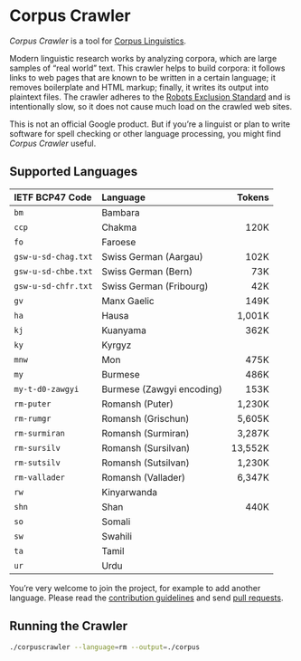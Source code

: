 # Corpus Crawler

_Corpus Crawler_ is a tool for [Corpus
Linguistics](https://en.wikipedia.org/wiki/Corpus_linguistics).

Modern linguistic research works by analyzing corpora, which are large
samples of “real world” text. This crawler helps to build corpora: it
follows links to web pages that are known to be written in a certain
language; it removes boilerplate and HTML markup; finally, it writes
its output into plaintext files.  The crawler adheres to the [Robots
Exclusion
Standard](https://en.wikipedia.org/wiki/Robots_exclusion_standard) and
is intentionally slow, so it does not cause much load on the crawled
web sites.

This is not an official Google product. But if you’re a linguist or
plan to write software for spell checking or other language processing,
you might find _Corpus Crawler_ useful.


## Supported Languages

| IETF BCP47 Code     | Language                     |  Tokens |
| :------------------ | :--------------------------- | ------: |
| `bm`                | Bambara                      |         |
| `ccp`               | Chakma                       |    120K |
| `fo`                | Faroese                      |         |
| `gsw-u-sd-chag.txt` | Swiss German (Aargau)        |    102K |
| `gsw-u-sd-chbe.txt` | Swiss German (Bern)          |     73K |
| `gsw-u-sd-chfr.txt` | Swiss German (Fribourg)      |     42K |
| `gv`                | Manx Gaelic                  |    149K |
| `ha`                | Hausa                        |  1,001K |
| `kj`                | Kuanyama                     |    362K |
| `ky`                | Kyrgyz                       |         |
| `mnw`               | Mon                          |    475K |
| `my`                | Burmese                      |    486K |
| `my-t-d0-zawgyi`    | Burmese (Zawgyi encoding)    |    153K |
| `rm-puter`          | Romansh (Puter)              |  1,230K |
| `rm-rumgr`          | Romansh (Grischun)           |  5,605K |
| `rm-surmiran`       | Romansh (Surmiran)           |  3,287K |
| `rm-sursilv`        | Romansh (Sursilvan)          | 13,552K |
| `rm-sutsilv`        | Romansh (Sutsilvan)          |  1,230K |
| `rm-vallader`       | Romansh (Vallader)           |  6,347K |
| `rw`                | Kinyarwanda                  |         |
| `shn`               | Shan                         |    440K |
| `so`                | Somali                       |         |
| `sw`                | Swahili                      |         |
| `ta`                | Tamil                        |         |
| `ur`                | Urdu                         |         |


You’re very welcome to join the project, for example to add another language.
Please read the [contribution guidelines](./CONTRIBUTING.md) and send [pull
requests](https://help.github.com/categories/collaborating-with-issues-and-pull-requests/).


## Running the Crawler

```sh
./corpuscrawler --language=rm --output=./corpus
```
